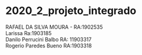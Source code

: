 # 2020_2_projeto_integrado
RAFAEL DA SILVA MOURA - RA:1902535    
Larissa Ra:1903185   
Danilo Perrucini Balbo RA: 11903317  
Rogerio Paredes Bueno RA:1903318
